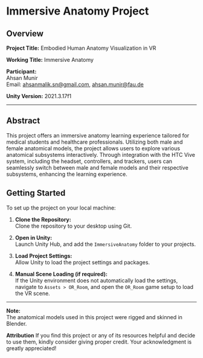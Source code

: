 # Immersive Anatomy Project

## Overview

**Project Title:** Embodied Human Anatomy Visualization in VR

**Working Title:** Immersive Anatomy

**Participant:**  
Ahsan Munir  
Email: [ahsanmalik.sn@gmail.com](mailto:ahsanmalik.sn@gmail.com), [ahsan.munir@fau.de](mailto:ahsan.munir@fau.de)

**Unity Version:** 2021.3.17f1

---

## Abstract

This project offers an immersive anatomy learning experience tailored for medical students and healthcare professionals. Utilizing both male and female anatomical models, the project allows users to explore various anatomical subsystems interactively. Through integration with the HTC Vive system, including the headset, controllers, and trackers, users can seamlessly switch between male and female models and their respective subsystems, enhancing the learning experience.

## Getting Started

To set up the project on your local machine:

1. **Clone the Repository:**  
   Clone the repository to your desktop using Git.

2. **Open in Unity:**  
   Launch Unity Hub, and add the `ImmersiveAnatomy` folder to your projects.

3. **Load Project Settings:**  
   Allow Unity to load the project settings and packages.

4. **Manual Scene Loading (if required):**  
   If the Unity environment does not automatically load the settings, navigate to `Assets > OR_Room`, and open the `OR_Room` game setup to load the VR scene.

---

**Note:**  
The anatomical models used in this project were rigged and skinned in Blender.

**Attribution**
If you find this project or any of its resources helpful and decide to use them, kindly consider giving proper credit. Your acknowledgment is greatly appreciated!
